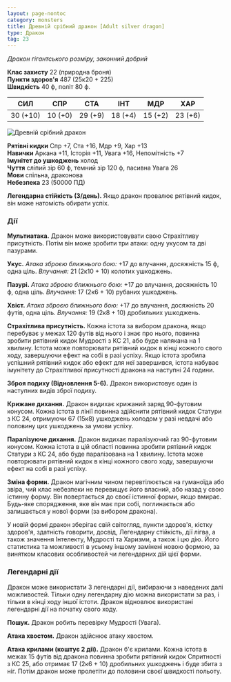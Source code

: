 ```yaml
---
layout: page-nontoc
category: monsters
title: Древній срібний дракон [Adult silver dragon]
type: Дракон
tag: 23
---
```


_Дракон гігантського розміру, законний добрий_

**Клас захисту** 22 (природна броня)    
**Пункти здоров'я** 487 (25к20 + 225)    
**Швидкість** 40 ф, політ 80 ф.

| СИЛ      | СПР     | СТА     | ІНТ     | МДР     | ХАР     |
| -------- | ------- | ------- | ------- | ------- | ------- |
| 30 (+10) | 10 (+0) | 29 (+9) | 18 (+4) | 15 (+2) | 23 (+6) |

![Древній срібний дракон](https://www.dndbeyond.com/avatars/thumbnails/30782/717/1000/1000/638061972842042783.png)

**Рятівні кидки** Спр +7, Ста +16, Мдр +9, Хар +13    
**Навички** Аркана +11, Історія +11, Увага +16, Непомітність +7    
**Імунітет до ушкоджень** холод    
**Чуття** сліпий зір 60 ф, темний зір 120 ф, пасивна Увага 26    
**Мови** спільна, драконова    
**Небезпека** 23 (50000 ПД)

**Легендарна стійкість (3/день).** Якщо дракон провалює рятівний кидок, він може натомість обирати успіх.

### Дії
**Мультиатака.** Дракон може використовувати свою Страхітливу присутність. Потім він може зробити три атаки: одну укусом та дві пазурами.    

**Укус.** _Атака зброєю ближнього бою:_ +17 до влучання, досяжність 15 ф, одна ціль. _Влучання:_ 21 (2к10 + 10) колотих ушкоджень.    

**Пазурі.** _Атака зброєю ближнього бою:_ +17 до влучання, досяжність 10 ф, одна ціль. _Влучання:_ 17 (2к6 + 10) рубаних ушкоджень.    

**Хвіст.** _Атака зброєю ближнього бою:_ +17 до влучання, досяжність 20 футів, одна ціль. _Влучання:_ 19 (2к8 + 10) дробильних ушкоджень.    

**Страхітлива присутність.** Кожна істота за вибором дракона, якщо перебуває у межах 120 футів від нього і знає про нього, повинна зробити рятівний кидок Мудрості з КС 21, або буде налякана на 1 хвилину. Істота може повторювати рятівний кидок в кінці кожного свого ходу, завершуючи ефект на собі в разі успіху. Якщо істота зробила успішний рятівний кидок або ефект для неї завершився, істота набуває імунітету до Страхітливої присутності дракона на наступні 24 години.    

**Зброя подиху (Відновлення 5-6).** Дракон використовує один із наступних видів зброї подиху.    

**Крижане дихання.** Дракон видихає крижаний заряд 90-футовим конусом. Кожна істота в лінії повинна здійснити рятівний кидок Статури з КС 24, отримуючи 67 (15к8) ушкоджень холодом у разі невдачі або половину цих ушкоджень за умови успіху.    

**Паралізуюче дихання.** Дракон видихає паралізуючий газ 90-футовим конусом. Кожна істота в цій області повинна зробити рятівний кидок Статури з КС 24, або буде паралізована на 1 хвилину. Істота може повторювати рятівний кидок в кінці кожного свого ходу, завершуючи ефект на собі в разі успіху.    

**Зміна форми.** Дракон магічним чином перевтілюється на гуманоїда або звіра, чий клас небезпеки не перевищує його власний, або назад у свою істинну форму. Він повертається до своєї істинної форми, якщо вмирає. Будь-яке спорядження, яке він має при собі, поглинається або залишається у нової форми (за вибором дракона).    

У новій формі дракон зберігає свій світогляд, пункти здоров'я, кістку здоров'я, здатність говорити, досвід, Легендарну стійкість, дії лігва, а також значення Інтелекту, Мудрості та Харизми, а також і цю дію. Його статистика та можливості в усьому іншому замінені новою формою, за винятком класових особливостей чи легендарних дій цієї форми.

### Легендарні дії
Дракон може використати 3 легендарні дії, вибираючи з наведених далі можливостей. Тільки одну легендарну дію можна використати за раз, і тільки в кінці ходу іншої істоти. Дракон відновлює використані легендарні дії на початку свого ходу.    

**Пошук.** Дракон робить перевірку Мудрості (Увага).    

**Атака хвостом.** Дракон здійснює атаку хвостом.    

**Атака крилами (коштує 2 дії).** Дракон б'є крилами. Кожна істота в межах 15 футів від дракона повинна зробити рятівний кидок Спритності з КС 25, або отримає 17 (2к6 + 10) дробильних ушкоджень і буде збита з ніг. Потім дракон може пролетіти до половини своєї швидкості польоту. 
